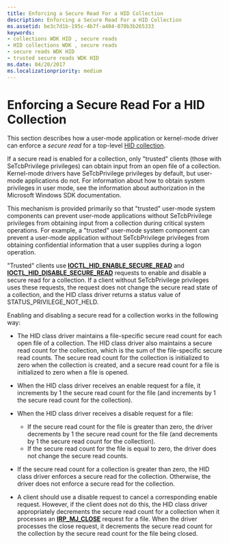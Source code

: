```yaml
---
title: Enforcing a Secure Read For a HID Collection
description: Enforcing a Secure Read For a HID Collection
ms.assetid: be3c7d1b-195c-4b7f-a404-070b3b265333
keywords:
- collections WDK HID , secure reads
- HID collections WDK , secure reads
- secure reads WDK HID
- trusted secure reads WDK HID
ms.date: 04/20/2017
ms.localizationpriority: medium
---
```


# Enforcing a Secure Read For a HID Collection





This section describes how a user-mode application or kernel-mode driver can enforce a *secure read* for a top-level [HID collection](hid-collections.md).

If a secure read is enabled for a collection, only "trusted" clients (those with SeTcbPrivilege privileges) can obtain input from an open file of a collection. Kernel-mode drivers have SeTcbPrivilege privileges by default, but user-mode applications do not. For information about how to obtain system privileges in user mode, see the information about authorization in the Microsoft Windows SDK documentation.

This mechanism is provided primarily so that "trusted" user-mode system components can prevent user-mode applications without SeTcbPrivilege privileges from obtaining input from a collection during critical system operations. For example, a "trusted" user-mode system component can prevent a user-mode application without SeTcbPrivilege privileges from obtaining confidential information that a user supplies during a logon operation.

"Trusted" clients use [**IOCTL\_HID\_ENABLE\_SECURE\_READ**](https://docs.microsoft.com/windows-hardware/drivers/ddi/hidclass/ni-hidclass-ioctl_hid_enable_secure_read) and [**IOCTL\_HID\_DISABLE\_SECURE\_READ**](https://docs.microsoft.com/windows-hardware/drivers/ddi/hidclass/ni-hidclass-ioctl_hid_disable_secure_read) requests to enable and disable a secure read for a collection. If a client without SeTcbPrivilege privileges uses these requests, the request does not change the secure read state of a collection, and the HID class driver returns a status value of STATUS\_PRIVILEGE\_NOT\_HELD.

Enabling and disabling a secure read for a collection works in the following way:

-   The HID class driver maintains a file-specific secure read count for each open file of a collection. The HID class driver also maintains a secure read count for the collection, which is the sum of the file-specific secure read counts. The secure read count for the collection is initialized to zero when the collection is created, and a secure read count for a file is initialized to zero when a file is opened.

-   When the HID class driver receives an enable request for a file, it increments by 1 the secure read count for the file (and increments by 1 the secure read count for the collection).

-   When the HID class driver receives a disable request for a file:
    -   If the secure read count for the file is greater than zero, the driver decrements by 1 the secure read count for the file (and decrements by 1 the secure read count for the collection).
    -   If the secure read count for the file is equal to zero, the driver does not change the secure read counts.
-   If the secure read count for a collection is greater than zero, the HID class driver enforces a secure read for the collection. Otherwise, the driver does not enforce a secure read for the collection.

-   A client should use a disable request to cancel a corresponding enable request. However, if the client does not do this, the HID class driver appropriately decrements the secure read count for a collection when it processes an [**IRP\_MJ\_CLOSE**](https://docs.microsoft.com/windows-hardware/drivers/kernel/irp-mj-close) request for a file. When the driver processes the close request, it decrements the secure read count for the collection by the secure read count for the file being closed.

 

 





